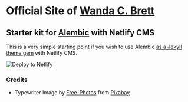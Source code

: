 # Official Site of [Wanda C. Brett](http://wandawrites.life)
## Starter kit for [Alembic](https://alembic.darn.es/) with Netlify CMS

This is a very simple starting point if you wish to use Alembic [as a Jekyll theme gem](https://alembic.darn.es/#as-a-jekyll-theme) with Netlify CMS.

[![Deploy to Netlify](https://www.netlify.com/img/deploy/button.svg)](https://app.netlify.com/start/deploy?repository=https://github.com/daviddarnes/alembic-netlifycms-kit&stack=cms)

### Credits
- Typewriter Image by [Free-Photos](https://pixabay.com/photos/?utm_source=link-attribution&utm_medium=referral&utm_campaign=image&utm_content=801921) from [Pixabay](https://pixabay.com/?utm_source=link-attribution&utm_medium=referral&utm_campaign=image&utm_content=801921)
